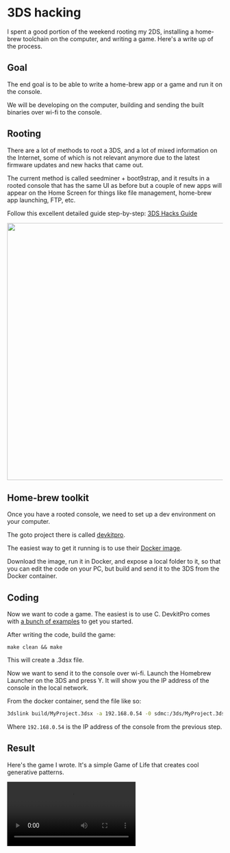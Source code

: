 # 3DS hacking

I spent a good portion of the weekend rooting my 2DS, installing a home-brew toolchain on the computer, and writing a game.
Here's a write up of the process.

## Goal
The end goal is to be able to write a home-brew app or a game and run it on the console.

We will be developing on the computer, building and sending the built binaries over wi-fi to the console.

## Rooting

There are a lot of methods to root a 3DS, and a lot of mixed information on the Internet, some of which is not relevant anymore due to the latest firmware updates and new hacks that came out.

The current method is called seedminer + boot9strap, and it results in a rooted console that has the same UI as before but a couple of new apps will appear on the Home Screen for things like file management, home-brew app launching, FTP, etc.

Follow this excellent detailed guide step-by-step: [3DS Hacks Guide](https://3ds.hacks.guide/)

<img src="https://user-images.githubusercontent.com/381895/212480538-0b846d07-387e-41fd-8164-85ab1a08089f.jpeg" width="600" />

## Home-brew toolkit

Once you have a rooted console, we need to set up a dev environment on your computer.

The goto project there is called [devkitpro](http://devkitpro.org).

The easiest way to get it running is to use their [Docker image](https://hub.docker.com/r/devkitpro/devkitarm).

Download the image, run it in Docker, and expose a local folder to it, so that you can edit the code on your PC, but build and send it to the 3DS from the Docker container.

## Coding

Now we want to code a game. The easiest is to use C. DevkitPro comes with [a bunch of examples](https://github.com/devkitPro/3ds-examples) to get you started.

After writing the code, build the game:

```
make clean && make
```

This will create a .3dsx file.

Now we want to send it to the console over wi-fi. Launch the Homebrew Launcher on the 3DS and press Y. It will show you the IP address of the console in the local network.

From the docker container, send the file like so:

```bash
3dslink build/MyProject.3dsx -a 192.168.0.54 -0 sdmc:/3ds/MyProject.3dsx
```

Where `192.168.0.54` is the IP address of the console from the previous step.

## Result
Here's the game I wrote. It's a simple Game of Life that creates cool generative patterns.

<video controls="controls" src="https://user-images.githubusercontent.com/381895/228176276-173d1b1e-06df-4691-8f5e-ef9b9e40aa7c.mov" />

## Conclusion

That’s pretty much it. Now you can enjoy hacking on your game or app!
